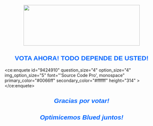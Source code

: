 <p style="text-align:center"><img alt="" height="133" src="https://brbluedfaq.files.wordpress.com/2020/07/2-5.png" width="380" /></p>

<h2 style="text-align:center"><span style="color:#0066ff"><span style="font-family:verdana,geneva,sans-serif"><strong>
VOTA AHORA! TODO DEPENDE DE USTED!</strong></span></span></h2>


<ce:enquete id="9424910" question_size="4" option_size="4" img_option_size="5" font="'Source Code Pro', monospace" primary_color="#0066ff" secondary_color="#ffffff" height="314" ></ce:enquete>
<script async type="text/javascript" src="https://www.criarenquete.com.br/user.js"></script>

<h2 style="text-align:center"><em><span style="color:#0066ff"><span style="font-family:verdana,geneva,sans-serif">
Gracias por votar!</span></span></em></h2>

<h2 style="text-align:center"><em><span style="color:#0066ff"><span style="font-family:verdana,geneva,sans-serif">Optimicemos Blued juntos!</span></span></em></h2>
